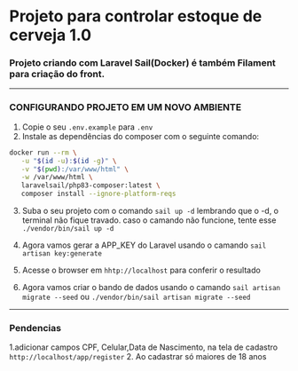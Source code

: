 # Projeto para controlar estoque de cerveja 1.0

### Projeto criando com Laravel Sail(Docker) é também Filament para criação do front.

---
### CONFIGURANDO PROJETO EM UM NOVO AMBIENTE
1. Copie o seu `.env.example` para `.env`
2. Instale as dependências do composer com o seguinte comando:
```bash
docker run --rm \
   -u "$(id -u):$(id -g)" \
   -v "$(pwd):/var/www/html" \
   -w /var/www/html \
   laravelsail/php83-composer:latest \
   composer install --ignore-platform-reqs
```
3. Suba o seu projeto com o comando `sail up -d` lembrando que o -d, o terminal não fique travado.
caso o camando não funcione, tente esse `./vendor/bin/sail up -d`

4. Agora vamos gerar a APP_KEY do Laravel usando o camando 
`sail artisan key:generate` 
5. Acesse o browser em `hhtp://localhost` para conferir o resultado

6. Agora vamos criar o bando de dados usando o camando `sail artisan migrate --seed` 
ou `./vendor/bin/sail artisan migrate --seed`
---

### Pendencias

1.adicionar campos CPF, Celular,Data de Nascimento, na tela de cadastro `http://localhost/app/register`
2. Ao cadastrar só maiores de 18 anos
